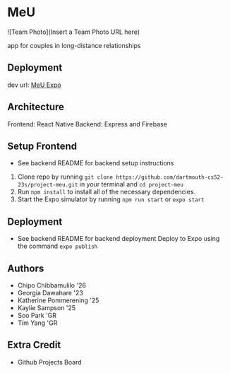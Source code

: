 # MeU

![Team Photo](Insert a Team Photo URL here)

app for couples in long-distance relationships

## Deployment
dev url: [MeU Expo](https://expo.dev/@projectmeu/project-meu?serviceType=classic&distribution=expo-go)

## Architecture
Frontend: React Native
Backend: Express and Firebase

## Setup Frontend 
* See backend README for backend setup instructions
1. Clone repo by running `git clone https://github.com/dartmouth-cs52-23s/project-meu.git` in your terminal and `cd project-meu`
2. Run `npm install` to install all of the necessary dependencies.
3. Start the Expo simulator by running `npm run start` or `expo start`
## Deployment
* See backend README for backend deployment
Deploy to Expo using the command `expo publish`

## Authors
* Chipo Chibbamulilo '26
* Georgia Dawahare '23
* Katherine Pommerening '25
* Kaylie Sampson '25
* Soo Park 'GR
* Tim Yang 'GR

## Extra Credit
- Github Projects Board
